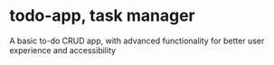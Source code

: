 # todo-app, task manager

A basic to-do CRUD app, with advanced functionality for better user experience and accessibility 
